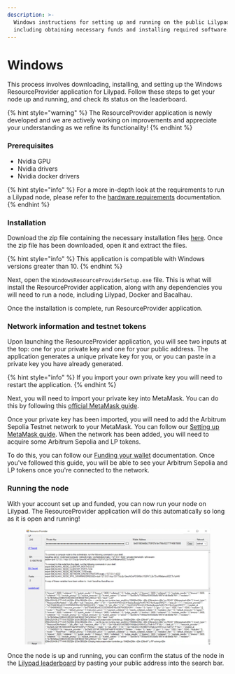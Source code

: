 ```yaml
---
description: >-
  Windows instructions for setting up and running on the public Lilypad testnet,
  including obtaining necessary funds and installing required software.
---
```


# Windows

This process involves downloading, installing, and setting up the Windows ResourceProvider application for Lilypad. Follow these steps to get your node up and running, and check its status on the leaderboard.

{% hint style="warning" %}
The ResourceProvider application is newly developed and we are actively working on improvements and appreciate your understanding as we refine its functionality!
{% endhint %}

### Prerequisites

* Nvidia GPU
* Nvidia drivers
* Nvidia docker drivers

{% hint style="info" %}
For a more in-depth look at the requirements to run a Lilypad node, please refer to the [hardware requirements](https://docs.lilypad.tech/lilypad/\~/changes/Cw2DnBq7LVBF8K4yZnOf/hardware-providers/hardware-requirements) documentation.
{% endhint %}

### Installation

Download the zip file containing the necessary installation files [here](https://cdn.lilypad.tech/windows/WindowsResourceProviderSetup.zip). Once the zip file has been downloaded, open it and extract the files.

{% hint style="info" %}
This application is compatible with Windows versions greater than 10.
{% endhint %}

Next, open the `WindowsResourceProviderSetup.exe` file. This is what will install the ResourceProvider application, along with any dependencies you will need to run a node, including Lilypad, Docker and Bacalhau.&#x20;

Once the installation is complete, run ResourceProvider application.

### Network information and testnet tokens

Upon launching the ResourceProvider application, you will see two inputs at the top: one for your private key and one for your public address. The application generates a unique private key for you, or you can paste in a private key you have already generated.

{% hint style="info" %}
If you import your own private key you will need to restart the application.
{% endhint %}

Next, you will need to import your private key into MetaMask. You can do this by following this [official MetaMask guide](https://support.metamask.io/managing-my-wallet/accounts-and-addresses/how-to-import-an-account/#importing-using-a-private-key).&#x20;

Once your private key has been imported, you will need to add the Arbitrum Sepolia Testnet network to your MetaMask. You can follow our [Setting up MetaMask guide](../../lilypad-testnet/quick-start/setting-up-metamask.md). When the network has been added, you will need to acquire some Arbitrum Sepolia and LP tokens.&#x20;

To do this, you can follow our [Funding your wallet](../../lilypad-testnet/quick-start/funding-your-wallet-from-faucet.md) documentation. Once you've followed this guide, you will be able to see your Arbitrum Sepolia and LP tokens once you're connected to the network.

### Running the node

With your account set up and funded, you can now run your node on Lilypad. The ResourceProvider application will do this automatically so long as it is open and running!

<figure><img src="../../.gitbook/assets/rp.png" alt=""><figcaption></figcaption></figure>

Once the node is up and running, you can confirm the status of the node in the [Lilypad leaderboard](https://info.lilypad.tech/leaderboard) by pasting your public address into the search bar.
